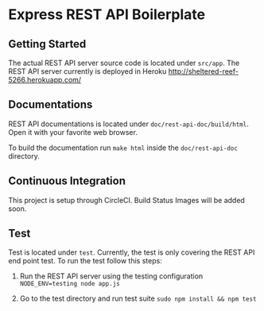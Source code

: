 Express REST API Boilerplate
============================

## Getting Started

The actual REST API server source code is located under `src/app`. The REST API
server currently is deployed in Heroku http://sheltered-reef-5266.herokuapp.com/

## Documentations

REST API documentations is located under `doc/rest-api-doc/build/html`.
Open it with your favorite web browser.

To build the documentation run `make html` inside the `doc/rest-api-doc`
directory.

## Continuous Integration

This project is setup through CircleCI. Build Status Images will be added soon.

## Test

Test is located under `test`. Currently, the test is only covering the REST API
end point test. To run the test follow this steps:

1. Run the REST API server using the testing configuration `NODE_ENV=testing
   node app.js`

2. Go to the test directory and run test suite `sudo npm install && npm test`